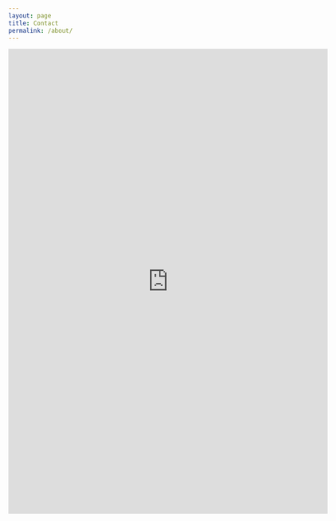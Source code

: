 ```yaml
---
layout: page
title: Contact
permalink: /about/
---
```



<iframe src="https://docs.google.com/forms/d/e/1FAIpQLSf8uXiPgHUmPLmgAI3juNEpZn4ftGzUiW1zI9tBnEqoh9B0Lw/viewform?embedded=true" width="640" height="931" frameborder="0" marginheight="0" marginwidth="0">Loading...</iframe>
